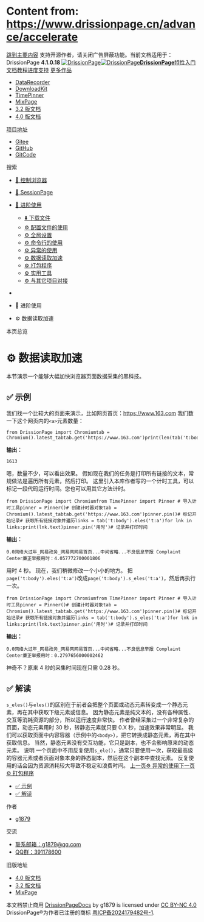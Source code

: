 # Content from: https://www.drissionpage.cn/advance/accelerate

[跳到主要内容](https://www.drissionpage.cn/advance/accelerate#__docusaurus_skipToContent_fallback)
支持开源作者，请关闭广告屏蔽功能。当前文档适用于：DrissionPage **4.1.0.18**
[![DrissionPage](https://www.drissionpage.cn/img/color_logo.png)![DrissionPage](https://www.drissionpage.cn/img/color_logo.png)**DrissionPage**](https://www.drissionpage.cn/)[特性](https://www.drissionpage.cn/features/4.1)[入门](https://www.drissionpage.cn/get_start/installation)[文档](https://www.drissionpage.cn/browser_control/intro)[教程](https://www.drissionpage.cn/tutorials/xingqiu)[进度](https://www.drissionpage.cn/versions/4.1.x)[支持](https://www.drissionpage.cn/support)
[更多作品](https://www.drissionpage.cn/advance/accelerate)
  * [DataRecorder](https://drissionpage.cn/DataRecorderDocs)
  * [DownloadKit](https://drissionpage.cn/DownloadKitDocs)
  * [TimePinner](https://drissionpage.cn/TimePinnerDocs)
  * [MixPage](https://drissionpage.cn/MixPageDocs)
  * [3.2 版文档](https://mall.bilibili.com/neul-next/detailuniversal/detail.html?isMerchant=1&page=detailuniversal_detail&saleType=10&itemsId=12019346&loadingShow=1&noTitleBar=1&msource=merchant_share)
  * [4.0 版文档](https://mall.bilibili.com/neul-next/detailuniversal/detail.html?isMerchant=1&page=detailuniversal_detail&saleType=10&itemsId=12020073&loadingShow=1&noTitleBar=1&msource=merchant_share)


[项目地址](https://www.drissionpage.cn/advance/accelerate)
  * [Gitee](https://gitee.com/g1879/DrissionPage)
  * [GitHub](https://github.com/g1879/DrissionPage)
  * [GitCode](https://gitcode.com/g1879/DrissionPage)


搜索
  * [🚀 控制浏览器](https://www.drissionpage.cn/browser_control/intro)
  * [🛫 SessionPage](https://www.drissionpage.cn/SessionPage/intro)
  * [🧰 进阶使用](https://www.drissionpage.cn/download/intro)
    * [⬇️ 下载文件](https://www.drissionpage.cn/download/intro)
    * [⚙️ 配置文件的使用](https://www.drissionpage.cn/advance/ini)
    * [⚙️ 全局设置](https://www.drissionpage.cn/advance/settings)
    * [⚙️ 命令行的使用](https://www.drissionpage.cn/advance/commands)
    * [⚙️ 异常的使用](https://www.drissionpage.cn/advance/errors)
    * [⚙️ 数据读取加速](https://www.drissionpage.cn/advance/accelerate)
    * [⚙️ 打包程序](https://www.drissionpage.cn/advance/packaging)
    * [⚙️ 实用工具](https://www.drissionpage.cn/advance/tools)
    * [⚙️ 与其它项目对接](https://www.drissionpage.cn/advance/docking)


  * [](https://www.drissionpage.cn/)
  * 🧰 进阶使用
  * ⚙️ 数据读取加速


本页总览
# ⚙️ 数据读取加速
本节演示一个能够大幅加快浏览器页面数据采集的黑科技。
## ✅️️ 示例[​](https://www.drissionpage.cn/advance/accelerate#️️-示例 "✅️️ 示例的直接链接")
我们找一个比较大的页面来演示，比如网页首页：<https://www.163.com>
我们数一下这个网页内的`<a>`元素数量：
```
from DrissionPage import Chromiumtab = Chromium().latest_tabtab.get('https://www.163.com')print(len(tab('t:body').eles('t:a')))
```

**输出：**
```
1613
```

嗯，数量不少，可以看出效果。
假如现在我们的任务是打印所有链接的文本，常规做法是遍历所有元素，然后打印。
这里引入本库作者写的一个计时工具，可以标记一段代码运行时间。您也可以用其它方法计时。
```
from DrissionPage import Chromiumfrom TimePinner import Pinner # 导入计时工具pinner = Pinner()# 创建计时器对象tab = Chromium().latest_tabtab.get('https://www.163.com')pinner.pin()# 标记开始记录# 获取所有链接对象并遍历links = tab('t:body').eles('t:a')for lnk in links:print(lnk.text)pinner.pin('用时')# 记录并打印时间
```

**输出：**
```
0.0网络大过年_网易政务_网易网网易首页...中间省略...不良信息举报 Complaint Center廉正举报用时：4.057772700001806
```

用时 4 秒。
现在，我们稍微修改一个小小的地方。
把`page('t:body').eles('t:a')`改成`page('t:body').s_eles('t:a')`，然后再执行一次。
```
from DrissionPage import Chromiumfrom TimePinner import Pinner # 导入计时工具pinner = Pinner()# 创建计时器对象tab = Chromium().latest_tabtab.get('https://www.163.com')pinner.pin()# 标记开始记录# 获取所有链接对象并遍历links = tab('t:body').s_eles('t:a')for lnk in links:print(lnk.text)pinner.pin('用时')# 记录并打印时间
```

**输出：**
```
0.0网络大过年_网易政务_网易网网易首页...中间省略...不良信息举报 Complaint Center廉正举报用时：0.2797656000002462
```

神奇不？原来 4 秒的采集时间现在只需 0.28 秒。
## ✅️️ 解读[​](https://www.drissionpage.cn/advance/accelerate#️️-解读 "✅️️ 解读的直接链接")
`s_eles()`与`eles()`的区别在于前者会把整个页面或动态元素转变成一个静态元素，再在其中获取下级元素或信息。
因为静态元素是纯文本的，没有各种属性、交互等消耗资源的部分，所以运行速度非常快。
作者曾经采集过一个非常复杂的页面，动态元素用时 30 秒，转静态元素就只要 0.X 秒，加速效果非常明显。
我们可以获取页面中内容容器（示例中的`<body>`），把它转换成静态元素，再在其中获取信息。
当然，静态元素没有交互功能，它只是副本，也不会影响原来的动态元素。
说明
一个页面中不用反复使用`s_ele()`，通常只要使用一次，获取最高级的容器元素或者页面对象本身的静态副本，然后在这个副本中查找元素。 反复使用的话会因为资源消耗较大导致不稳定和浪费时间。
[上一页⚙️ 异常的使用](https://www.drissionpage.cn/advance/errors)[下一页⚙️ 打包程序](https://www.drissionpage.cn/advance/packaging)
  * [✅️️ 示例](https://www.drissionpage.cn/advance/accelerate#️️-示例)
  * [✅️️ 解读](https://www.drissionpage.cn/advance/accelerate#️️-解读)


作者
  * [g1879](https://gitee.com/g1879)


交流
  * [联系邮箱：g1879@qq.com](https://www.drissionpage.cn/advance/accelerate)
  * [QQ群：391178600](https://www.drissionpage.cn/advance/accelerate)


旧版地址
  * [4.0 版文档](https://mall.bilibili.com/neul-next/detailuniversal/detail.html?isMerchant=1&page=detailuniversal_detail&saleType=10&itemsId=12020073&loadingShow=1&noTitleBar=1&msource=merchant_share)
  * [3.2 版文档](https://mall.bilibili.com/neul-next/detailuniversal/detail.html?isMerchant=1&page=detailuniversal_detail&saleType=10&itemsId=12019346&loadingShow=1&noTitleBar=1&msource=merchant_share)
  * [MixPage](https://DrissionPage.cn/mixpagedocs)


本文档禁止商用 [DrissionPageDocs](https://drissionpage.cn) by g1879 is licensed under [CC BY-NC 4.0](http://creativecommons.org/licenses/by-nc/4.0/?ref=chooser-v1)
DrissionPage®为作者已注册的商标 [粤ICP备2024179482号-1](https://beian.miit.gov.cn/).
